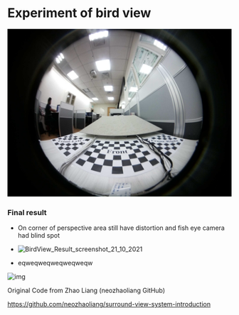 # Experiment of bird view



![10_21_11_41_54](images/second/10_21_11_41_54.png)


### Final result

- On corner of perspective area still have distortion and fish eye camera had blind spot

- ![BirdView_Result_screenshot_21_10_2021](result/second/BirdView_Result_screenshot_21_10_2021.png)

  

- eqweqweqweqweqweqw

  

![img](result/second/BirdView_Result_screenshot_21_10_2021.png)






Original Code from Zhao Liang (neozhaoliang GitHub)

https://github.com/neozhaoliang/surround-view-system-introduction